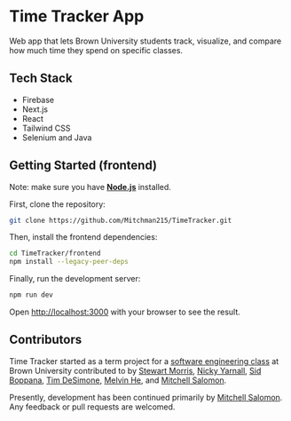 # Time Tracker App

Web app that lets Brown University students track, visualize, and compare how much time they spend on specific classes.

## Tech Stack

- Firebase
- Next.js
- React
- Tailwind CSS
- Selenium and Java

## Getting Started (frontend)

Note: make sure you have [**Node.js**](https://nodejs.org/en/) installed.

First, clone the repository:

```bash
git clone https://github.com/Mitchman215/TimeTracker.git
```

Then, install the frontend dependencies:

```bash
cd TimeTracker/frontend
npm install --legacy-peer-deps
```

Finally, run the development server:

```bash
npm run dev
```

Open [http://localhost:3000](http://localhost:3000) with your browser to see the result.

## Contributors

Time Tracker started as a term project for a [software engineering class](http://cs.brown.edu/courses/csci0320/)
at Brown University contributed to by
[Stewart Morris](https://github.com/stew2003),
[Nicky Yarnall](https://github.com/nickyy96),
[Sid Boppana](https://github.com/AskSid),
[Tim DeSimone](https://github.com/TimD123),
[Melvin He](https://github.com/melvinhe),
and [Mitchell Salomon](https://github.com/Mitchman215).

Presently, development has been continued primarily by [Mitchell Salomon](https://github.com/Mitchman215). Any feedback or pull requests are welcomed.
